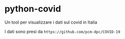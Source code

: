# python-covid
Un tool per visualizzare i dati sul covid in Italia


I dati sono presi da ```https://github.com/pcm-dpc/COVID-19```